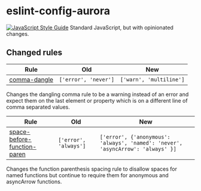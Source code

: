 # eslint-config-aurora
[![JavaScript Style Guide](https://cdn.rawgit.com/standard/standard/master/badge.svg)](https://github.com/standard/standard)
Standard JavaScript, but with opinionated changes.

## Changed rules

|   Rule   |    Old    |    New    |
|----------|-----------|-----------|
|[comma-dangle](https://eslint.org/docs/rules/comma-dangle)|`['error', 'never']`|`['warn', 'multiline']`|

Changes the dangling comma rule to be a warning instead of an error and expect them on the last element or property which is on a different line of comma separated values.

|   Rule   |    Old    |    New    |
|----------|-----------|-----------|
|[space-before-function-paren](https://eslint.org/docs/rules/space-before-function-paren)|`['error', 'always']`|`['error', {'anonymous': 'always', 'named': 'never', 'asyncArrow': 'always' }]`|

Changes the function parenthesis spacing rule to disallow spaces for named functions but continue to require them for anonymous and asyncArrow functions.
